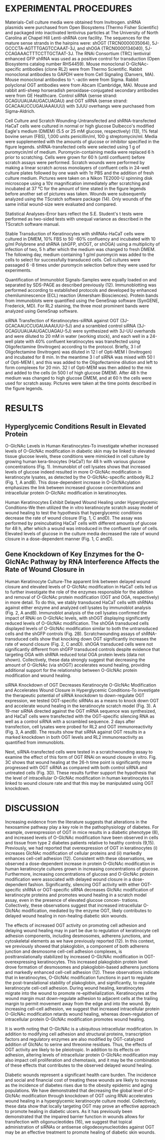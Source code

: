 # EXPERIMENTAL PROCEDURES

Materials-Cell culture media were obtained from Invitrogen. shRNA plasmids were purchased from Open Biosystems (Thermo Fisher Scientific) and packaged into inactivated lentivirus particles at The University of North Carolina at Chapel Hill Lenti-shRNA core facility. The sequences for the mature sense strands in the hairpins were: shOGT (TRCN0000035064), 5Ј-GCCCTA-AGTTTGAGTCCAAAT-3Ј, and shOGA (TRCN0000134040), 5Ј-CCAGAAACTTTCCTTGCTAAT-3Ј. The RNAi Consortium (TRC) lentiviral enhanced GFP shRNA was used as a positive control for transduction (Open Biosystems catalog number RHS4459). Mouse monoclonal O-GlcNAc-specific antibodies (clone RL2) were from Thermo Scientific. Rabbit monoclonal antibodies to GAPDH were from Cell Signaling (Danvers, MA). Mouse monoclonal antibodies to ␤-actin were from Sigma. Rabbit polyclonal OGT antibodies were from Abcam (Cambridge, MA). Mouse and rabbit anti-sheep horseradish peroxidase-conjugated secondary antibodies were from GE Healthcare. Control siRNA (sense strand: GCAGUUAUAAUGACUAGAU) and OGT siRNA (sense strand: GCACAAUCCUGAUAAAUUU) with 3ЈUU overhangs were purchased from Sigma-Aldrich.

Cell Culture and Scratch Wounding-Untransfected and shRNA-transfected HaCaT cells were cultured in normal or high glucose Dulbecco's modified Eagle's medium (DMEM) (5.5 or 25 mM glucose, respectively) (13), 1% fetal bovine serum (FBS), 1,000 units penicillin/ml, 100 g streptomycin/ml. Media were supplemented with the amounts of glucose or inhibitor specified in the figure legends. shRNA-transfected cells were selected using 1 g of puromycin/ml of medium. Puromycin-containing media were replaced 6 h prior to scratching. Cells were grown for 60 h (until confluent) before scratch assays were performed. Scratch wounds were performed by making a linear scratch across monolayers of confluent cells in 24-well culture plates followed by one wash with 1ϫ PBS and the addition of fresh culture medium. Pictures were taken on a Nikon TE2000-U spinning disk microscope using a 10ϫ magnification immediately after scratching and incubated at 37 °C for the amount of time stated in the figure legends before another set of pictures was taken. Wounds were subsequently analyzed using the TScratch software package (14). Only wounds of the same initial wound-size were evaluated and compared.

Statistical Analyses-Error bars reflect the S.E. Student's t tests were performed as two-sided tests with unequal variance as described in the TScratch software manual.

Stable Transduction of Keratinocytes with shRNAs-HaCaT cells were cultured in DMEM, 10% FBS to 50 -60% confluency and incubated with 10 g/ml Polybrene and shRNA (shGFP, shOGT, or shOGA) using a multiplicity of infection of two, 5 h after which the medium was changed to fresh DMEM. The following day, medium containing 1 g/ml puromycin was added to the cells to select for successfully transduced cells. Cell cultures were passaged 6 -8 times under puromycin selection before they were used for experiments.

Quantification of Immunoblot Signals-Samples were equally loaded on and separated by SDS-PAGE as described previously (12). Immunoblotting was performed according to established protocols and developed by enhanced chemiluminescence (ECL) reaction (Amersham Biosciences). Protein bands from immunoblots were quantified using the GeneSnap software (SynGENE, Frederick, MD). For RL2 staining, the three most prominent bands were analyzed using GeneSnap software.

siRNA Transfection of Keratinocytes-siRNA against OGT (3Ј-GCACAAUCCUGAUAAAUUU-5Ј) and a scrambled control siRNA (3Ј-GCAGUUAUAAUGACUAGAU-5Ј) were synthesized with 3Ј-UU overhands and were diluted to 20 mM in water (working stock), and each well in a 24-well plate with 40% confluent keratinocytes was transfected using Oligofectamine (Invitrogen) according to the protocol. Briefly, 3 l of Oligofectamine (Invitrogen) was diluted in 12 l of Opti-MEM I (Invitrogen) and incubated for 8 min. In the meantime 3 l of siRNA was mixed with 50 l of Opti-MEM I, and this was added to the Oligofectamine dilution and left to form complexes for 20 min. 32 l of Opti-MEM was then added to the mix and added to the cells (in 500 l of high glucose DMEM). After 48 h the medium was changed to high glucose DMEM, and at 60 h the cells were used for scratch assay. Pictures were taken at the time points described in the figure legends.

# RESULTS

## Hyperglycemic Conditions Result in Elevated Protein

O-GlcNAc Levels in Human Keratinocytes-To investigate whether increased levels of O-GlcNAc modification in diabetic skin may be linked to elevated tissue glucose levels, these conditions were mimicked in cell culture by growing human kera-tinocytes (HaCaT) for 48 h with various glucose concentrations (Fig. 1). Immunoblot of cell lysates shows that increased levels of glucose indeed resulted in more O-GlcNAc modification in keratinocyte lysates, as detected by the O-GlcNAc-specific antibody RL2 (Fig. 1, A andB). This dose-dependent increase in O-GlcNAcylation emphasizes the link between increased glucose concentrations and intracellular protein O-GlcNAc modification in keratinocytes.

Human Keratinocytes Exhibit Delayed Wound Healing under Hyperglycemic Conditions-We then utilized the in vitro keratinocyte scratch assay model of wound healing to test the hypothesis that hyperglycemic conditions decrease the rate of wound closure (Fig. 1, C andD). The assay was performed by preincubating HaCaT cells with different amounts of glucose for 48 h, after which a wound was introduced in the confluent layer of cells. Elevated levels of glucose in the culture media decreased the rate of wound closure in a dose-dependent manner (Fig. 1, C andD).

## Gene Knockdown of Key Enzymes for the O-GlcNAc Pathway by RNA Interference Affects the Rate of Wound Closure in

Human Keratinocyte Culture-The apparent link between delayed wound closure and elevated levels of O-GlcNAc modification in HaCaT cells led us to further investigate the role of the enzymes responsible for the addition and removal of O-GlcNAc protein modification (OGT and OGA, respectively) in more detail. To do this, we stably transduced HaCaT cells with shRNAs against either enzyme and analyzed cell lysates by immunoblot analysis (Fig. 2, A andB). Immunoblot analysis of the cell lysates confirmed the impact of RNAi on O-GlcNAc levels, with shOGT displaying significantly reduced levels of O-GlcNAc modification. The shOGA transduced cells displayed levels of O-GlcNAc modification similar to both the untransduced cells and the shGFP controls (Fig. 2B). Scratchwounding assays of shRNA-transduced cells show that knocking down OGT significantly increases the rate of wound closure (Fig. 2, C andD). shOGA transduced cells were not significantly different from shGFP transduced controls despite evidence that targeting OGA with shRNA reduced total OGA protein levels (data not shown). Collectively, these data strongly suggest that decreasing the amount of O-GlcNAc (via shOGT) accelerates wound healing, providing additional support for the relationship between O-GlcNAc protein modification and wound healing.

siRNA Knockdown of OGT Decreases Keratinocyte O-GlcNAc Modification and Accelerates Wound Closure in Hyperglycemic Conditions-To investigate the therapeutic potential of siRNA knockdown to down-regulate OGT expression, we tested OGT-specific siRNAs as a means to knock down OGT and accelerate wound healing in the keratinocyte scratch model (Fig. 3). A 19-mer siRNA directed against the OGT mRNA sequence was synthesized, and HaCaT cells were transfected with the OGT-specific silencing RNA as well as a control siRNA with a scrambled sequence. 2 days after transfection, cell lysates were probed for RL2 and OGT immunoreactivity (Fig. 3, A andB). The results show that siRNA against OGT results in a marked knockdown in both OGT levels and RL2 immunoreactivity as quantified from immunoblots.

Next, siRNA-transfected cells were tested in a scratchwounding assay to examine the effect of this form of OGT RNAi on wound closure in vitro. Fig. 3C shows that wound healing at the 26-h time point is significantly more progressed with OGT siRNA as compared with both control siRNA and untreated cells (Fig. 3D). These results further support the hypothesis that the level of intracellular O-GlcNAc modification in human keratinocytes is linked to wound closure rate and that this may be manipulated using OGT knockdown.

# DISCUSSION

Increasing evidence from the literature suggests that alterations in the hexosamine pathway play a key role in the pathophysiology of diabetes. For example, overexpression of OGT in mice results in a diabetic phenotype (8), and increased levels of O-GlcNAc modification have been observed in cells and tissue from type 2 diabetes patients relative to healthy controls (9,15). Previously, we had reported that overexpression of OGT in keratinocytes (i) increases GlcNAc modification of cellular proteins and (ii) markedly enhances cell-cell adhesion (12). Consistent with these observations, we observed a dose-dependent increase in protein O-GlcNAc modification in human keratinocyte cultures grown in increasing concentrations of glucose. Furthermore, increasing concentrations of glucose and O-GlcNAc protein modification were associated with delayed wound closure in a dose-dependent fashion. Significantly, silencing OGT activity with either OGT-specific shRNA or OGT-specific siRNA decreases GlcNAc modification of keratinocyte proteins and promotes wound healing in a scratch model assay, even in the presence of elevated glucose concen- trations. Collectively, these observations suggest that increased intracellular O-GlcNAc modification, mediated by the enzyme OGT, likely contributes to delayed wound healing in non-healing diabetic skin wounds.

The effects of increased OGT activity on promoting cell adhesion and delaying wound healing may in part be due to regulation of keratinocyte cell adhesion components, including desmosomes, adherens junctions, and cytoskeletal elements as we have previously reported (12). In this context, we previously showed that plakoglobin, a component of both adherens junction and desmosome cell-cell adhesion complexes, is posttranslationally stabilized by increased O-GlcNAc modification in OGT-overexpressing keratinocytes. This increased plakoglobin protein level drove formation of desmosomes and plakoglobin-based adherens junctions and markedly enhanced cell-cell adhesion (12). These observations indicate that in keratinocytes, O-GlcNAc modification functions in part to regulate the post-translational stability of plakoglobin, and significantly, to regulate keratinocyte cell-cell adhesion. During wound healing, keratinocytes migrate into the wound to promote re-epithelialization. Keratinocytes at the wound margin must down-regulate adhesion to adjacent cells at the trailing margin to permit movement away from the edge and into the wound. By increasing cell-cell adhesion, we suggest that increased intracellular protein O-GlcNAc modification retards wound healing, whereas down-regulation of intracellular protein O-GlcNAc modification promotes wound healing.

It is worth noting that O-GlcNAc is a ubiquitous intracellular modification. In addition to modifying cell adhesion and structural proteins, transcription factors and regulatory enzymes are also modified by OGT-catalyzed addition of GlcNAc to serine and threonine residues. Thus, the effects of OGT activity are likely to be pleiotropic. In addition to its effects on adhesion, altering levels of intracellular protein O-GlcNAc modification may also impact cell proliferation and chemotaxis, and it may be the combination of these effects that contributes to the observed delayed wound healing.

Diabetic wounds represent a significant health care burden. The incidence and social and financial cost of treating these wounds are likely to increase as the incidence of diabetes rises due to the obesity epidemic and aging populations. We have demonstrated that decreasing the global level of O-GlcNAc modification through knockdown of OGT using RNAi accelerates wound healing in a hyperglycemic keratinocyte culture model. Collectively, these data show that locally targeting OGT may prove an effective approach to promote healing in diabetic ulcers. As it has previously been demonstrated that the impaired barrier function in wounds allows for transfection with oligonucleotides (16), we suggest that topical administration of siRNAs or antisense oligodeoxynucleotides against OGT may be an effective treatment to promote healing of diabetic skin wounds. 

